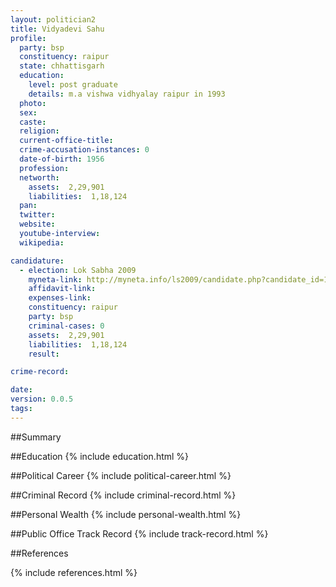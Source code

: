 ```yaml
---
layout: politician2
title: Vidyadevi Sahu
profile: 
  party: bsp
  constituency: raipur
  state: chhattisgarh
  education: 
    level: post graduate
    details: m.a vishwa vidhyalay raipur in 1993
  photo: 
  sex: 
  caste: 
  religion: 
  current-office-title: 
  crime-accusation-instances: 0
  date-of-birth: 1956
  profession: 
  networth: 
    assets:  2,29,901
    liabilities:  1,18,124
  pan: 
  twitter: 
  website: 
  youtube-interview: 
  wikipedia: 

candidature: 
  - election: Lok Sabha 2009
    myneta-link: http://myneta.info/ls2009/candidate.php?candidate_id=127
    affidavit-link: 
    expenses-link: 
    constituency: raipur 
    party: bsp
    criminal-cases: 0
    assets:  2,29,901
    liabilities:  1,18,124
    result:  

crime-record: 

date: 
version: 0.0.5
tags: 
---
```

##Summary


##Education
{% include education.html %}


##Political Career
{% include political-career.html %}


##Criminal Record
{% include criminal-record.html %}


##Personal Wealth
{% include personal-wealth.html %}


##Public Office Track Record
{% include track-record.html %}


##References


{% include references.html %}
